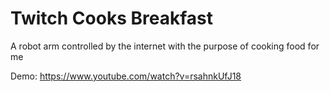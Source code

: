 # Twitch Cooks Breakfast
A robot arm controlled by the internet with the purpose of cooking food for me

Demo: https://www.youtube.com/watch?v=rsahnkUfJ18
